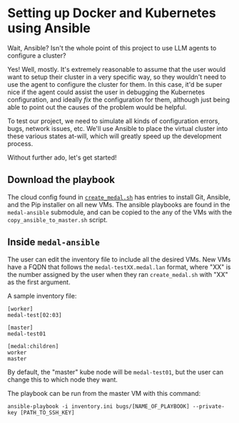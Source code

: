 # Setting up Docker and Kubernetes using Ansible

Wait, Ansible? Isn't the whole point of this project to use LLM agents to configure a cluster?

Yes! Well, mostly. It's extremely reasonable to assume that the user would want to setup their cluster in a very specific way, so they wouldn't need to use the agent to configure the cluster for them. In this case, it'd be super nice if the agent could assist the user in debugging the Kubernetes configuration, and ideally *fix* the configuration for them, although just being able to point out the causes of the problem would be helpful.

To test our project, we need to simulate all kinds of configuration errors, bugs, network issues, etc. We'll use Ansible to place the virtual cluster into these various states at-will, which will greatly speed up the development process.

Without further ado, let's get started!

## Download the playbook

The cloud config found in [`create_medal.sh`](../create_medal.sh) has entries to install Git, Ansible, and the Pip installer on all new VMs. The ansible playbooks are found in the `medal-ansible` submodule, and can be copied to the any of the VMs with the `copy_ansible_to_master.sh` script. 

## Inside `medal-ansible`

The user can edit the inventory file to include all the desired VMs. New VMs have a FQDN that follows the `medal-testXX.medal.lan` format, where "XX" is the number assigned by the user when they ran `create_medal.sh` with "XX" as the first argument.

A sample inventory file:

```
[worker]
medal-test[02:03]

[master]
medal-test01

[medal:children]
worker
master
```

By default, the "master" kube node will be `medal-test01`, but the user can change this to which node they want.

The playbook can be run from the master VM with this command:

```
ansible-playbook -i inventory.ini bugs/[NAME_OF_PLAYBOOK] --private-key [PATH_TO_SSH_KEY]
```